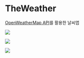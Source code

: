# TheWeather

[OpenWeatherMap API](http://openweathermap.org)를 활용한 날씨앱


![](https://cdn-images-1.medium.com/max/400/1*TFckGzBRox2PTnTxEm5_Dw.png)

![](https://cdn-images-1.medium.com/max/400/1*aoUy4MSZnXzwLACuQVVrZw.png)

![](https://cdn-images-1.medium.com/max/400/1*1w-aWwyC_nA_HD6xwoy7sg.png)
